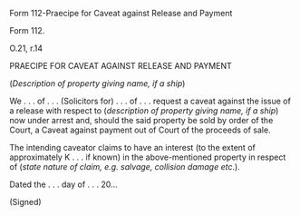 Form 112-Praecipe for Caveat against Release and Payment

Form 112.

O.21, r.14

PRAECIPE FOR CAVEAT AGAINST RELEASE AND PAYMENT

(*Description of property giving name, if a ship*)

We . . . of . . . (Solicitors for) . . . of . . . request a caveat
against the issue of a release with respect to (*description of property
giving name, if a ship*) now under arrest and, should the said property
be sold by order of the Court, a Caveat against payment out of Court of
the proceeds of sale.

The intending caveator claims to have an interest (to the extent of
approximately K . . . if known) in the above-mentioned property in
respect of (*state nature of claim, e.g. salvage, collision damage
etc*.).

Dated the . . . day of . . . 20\...

(Signed)

